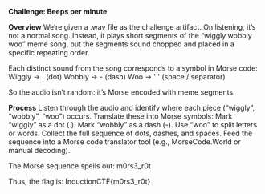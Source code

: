 **Challenge: Beeps per minute**

**Overview**
We’re given a .wav file as the challenge artifact. On listening, it’s not a normal song. Instead, it plays short segments of the “wiggly wobbly woo” meme song, but the segments sound chopped and placed in a specific repeating order.

Each distinct sound from the song corresponds to a symbol in Morse code:
Wiggly → . (dot)
Wobbly → - (dash)
Woo → ' ' (space / separator)

So the audio isn’t random: it’s Morse encoded with meme segments.

**Process**
Listen through the audio and identify where each piece (“wiggly”, “wobbly”, “woo”) occurs.
Translate these into Morse symbols:
Mark “wiggly” as a dot (.).
Mark “wobbly” as a dash (-).
Use “woo” to split letters or words.
Collect the full sequence of dots, dashes, and spaces.
Feed the sequence into a Morse code translator tool (e.g., MorseCode.World or manual decoding).

The Morse sequence spells out:
m0rs3_r0t

Thus, the flag is:
InductionCTF{m0rs3_r0t}